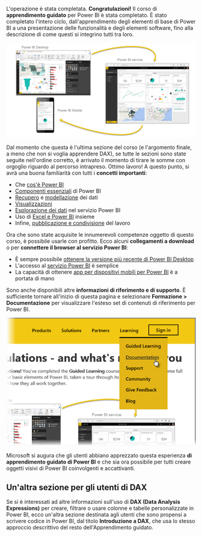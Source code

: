 L'operazione è stata completata. **Congratulazioni!** Il corso di **apprendimento guidato** per Power BI è stata completato. È stato completato l'intero ciclo, dall'apprendimento degli elementi di base di Power BI a una presentazione delle funzionalità e degli elementi software, fino alla descrizione di come questi si integrino tutti tra loro.

![](media/6-5-guided-learning-completion/c0a0_2.png)

Dal momento che questa è l'ultima sezione del corso (e l'argomento finale, a meno che non si voglia apprendere DAX), se tutte le sezioni sono state seguite nell'ordine corretto, è arrivato il momento di tirare le somme con orgoglio riguardo al percorso intrapreso. Ottimo lavoro! A questo punto, si avrà una buona familiarità con tutti i **concetti importanti**:

* Che [cos'è Power BI](0-0-what-is-power-bi.md)
* [Componenti essenziali](0-0b-building-blocks-power-bi.md) di Power BI
* [Recupero](1-2-connect-to-data-sources-in-power-bi-desktop.md) e [modellazione](2-1-intro-modeling-data.md) dei dati
* [Visualizzazioni](3-1-intro-visualizations.md)
* [Esplorazione dei dati](4-0-intro-power-bi-service.md) nel servizio Power BI
* Uso di [Excel e Power BI](5-1-intro-excel-data.md) insieme
* Infine, [pubblicazione e condivisione](6-0-intro-content-packs-groups.md) del lavoro

Ora che sono state acquisite le innumerevoli competenze oggetto di questo corso, è possibile usarle con profitto. Ecco alcuni **collegamenti a download** o per **connettere il browser al servizio Power BI**:

* È sempre possibile [ottenere la versione più recente di Power BI Desktop](https://powerbi.microsoft.com/desktop)
* L'accesso al [servizio Power BI](https://powerbi.microsoft.com/) è semplice
* La capacità di ottenere [app per dispositivi mobili per Power BI](https://powerbi.microsoft.com/mobile/) è a portata di mano

Sono anche disponibili altre **informazioni di riferimento e di supporto**. È sufficiente tornare all'inizio di questa pagina e selezionare **Formazione > Documentazione** per visualizzare l'esteso set di contenuti di riferimento per Power BI.

![](media/6-5-guided-learning-completion/6-5_1.png)

Microsoft si augura che gli utenti abbiano apprezzato questa esperienza **di apprendimento guidato di Power BI** e che sia ora possibile per tutti creare oggetti visivi di Power BI coinvolgenti e accattivanti.

## <a name="one-more-section-for-dax-users"></a>Un'altra sezione per gli utenti di DAX
Se si è interessati ad altre informazioni sull'uso di **DAX (Data Analysis Expressions)** per creare, filtrare o usare colonne e tabelle personalizzate in Power BI, ecco un'altra sezione destinata agli utenti che sono propensi a scrivere codice in Power BI, dal titolo **Introduzione a DAX**, che usa lo stesso approccio descrittivo del resto dell'Apprendimento guidato.


